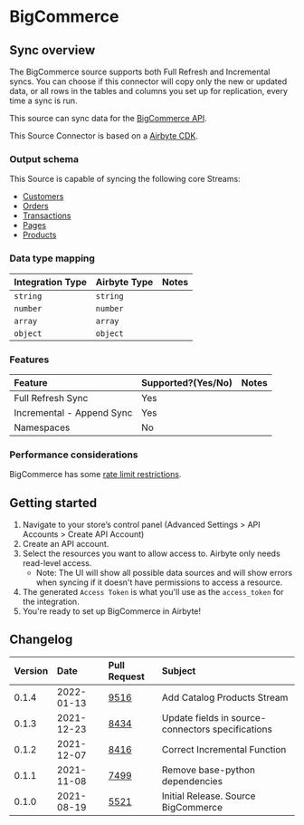 # BigCommerce

## Sync overview

The BigCommerce source supports both Full Refresh and Incremental syncs. You can choose if this connector will copy only the new or updated data, or all rows in the tables and columns you set up for replication, every time a sync is run.

This source can sync data for the [BigCommerce API](https://developer.bigcommerce.com/api-docs/getting-started/making-requests).

This Source Connector is based on a [Airbyte CDK](https://docs.airbyte.io/connector-development/cdk-python).

### Output schema

This Source is capable of syncing the following core Streams:

* [Customers](https://developer.bigcommerce.com/api-reference/store-management/customers-v3/customers/customersget)
* [Orders](https://developer.bigcommerce.com/api-reference/store-management/orders/orders/getallorders)
* [Transactions](https://developer.bigcommerce.com/api-reference/store-management/order-transactions/transactions/gettransactions)
* [Pages](https://developer.bigcommerce.com/api-reference/store-management/store-content/pages/getallpages)
* [Products](https://developer.bigcommerce.com/api-reference/store-management/catalog/products/getproducts)

### Data type mapping

| Integration Type | Airbyte Type | Notes |
| :--- | :--- | :--- |
| `string` | `string` |  |
| `number` | `number` |  |
| `array` | `array` |  |
| `object` | `object` |  |

### Features

| Feature | Supported?\(Yes/No\) | Notes |
| :--- | :--- | :--- |
| Full Refresh Sync | Yes |  |
| Incremental - Append Sync | Yes |  |
| Namespaces | No |  |

### Performance considerations

BigCommerce has some [rate limit restrictions](https://developer.bigcommerce.com/api-docs/getting-started/best-practices).

## Getting started

1. Navigate to your store’s control panel \(Advanced Settings &gt; API Accounts &gt; Create API Account\)
2. Create an API account.
3. Select the resources you want to allow access to. Airbyte only needs read-level access.
   * Note: The UI will show all possible data sources and will show errors when syncing if it doesn't have permissions to access a resource.
4. The generated `Access Token` is what you'll use as the `access_token` for the integration. 
5. You're ready to set up BigCommerce in Airbyte!

## Changelog

| Version | Date | Pull Request | Subject |
| :--- | :--- | :--- | :--- |
| 0.1.4 | 2022-01-13 | [9516](https://github.com/airbytehq/airbyte/pull/9516) | Add Catalog Products Stream |
| 0.1.3 | 2021-12-23 | [8434](https://github.com/airbytehq/airbyte/pull/8434) | Update fields in source-connectors specifications |
| 0.1.2 | 2021-12-07 | [8416](https://github.com/airbytehq/airbyte/pull/8416) | Correct Incremental Function |
| 0.1.1 | 2021-11-08 | [7499](https://github.com/airbytehq/airbyte/pull/7499) | Remove base-python dependencies |
| 0.1.0 | 2021-08-19 | [5521](https://github.com/airbytehq/airbyte/pull/5521) | Initial Release. Source BigCommerce |
